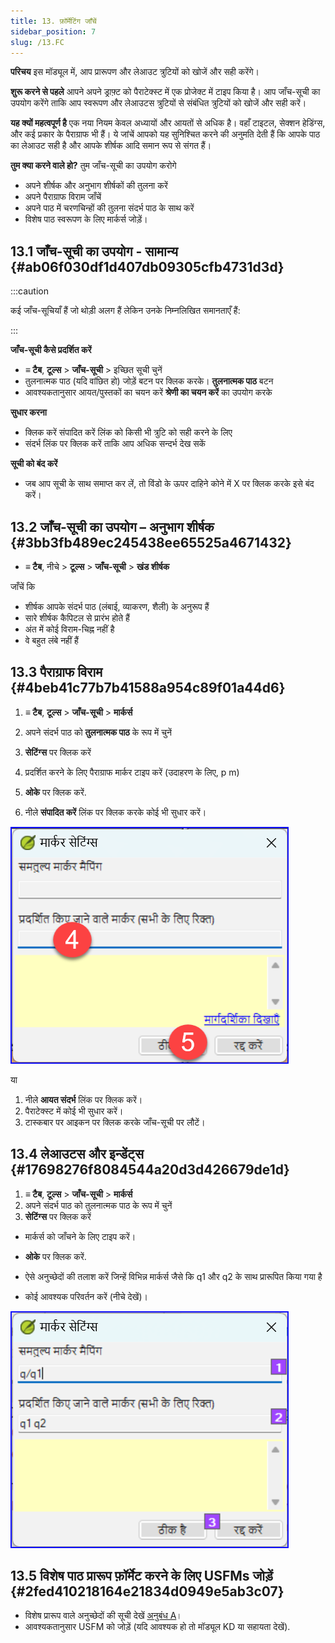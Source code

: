 ```yaml
---
title: 13. फ़ॉर्मेटिंग जाँचें
sidebar_position: 7
slug: /13.FC
---
```


**परिचय**  इस मॉड्यूल में, आप प्रारूपण और लेआउट त्रुटियों को खोजें और सही करेंगे।

**शुरू करने से पहले**  आपने अपने ड्राफ़्ट को पैराटेक्स्ट में एक प्रोजेक्ट में टाइप किया है। आप जाँच-सूची का उपयोग करेंगे ताकि आप स्वरूपण और लेआउटस त्रुटियों से संबंधित त्रुटियों को खोजें और सही करें।

**यह क्यों महत्वपूर्ण है** एक नया नियम केवल अध्यायों और आयतों से अधिक है। वहाँ टाइटल, सेक्शन हेडिंग्स, और कई प्रकार के पैराग्राफ भी हैं। ये जांचें आपको यह सुनिश्चित करने की अनुमति देती हैं कि आपके पाठ का लेआउट सही है और आपके शीर्षक आदि समान रूप से संगत हैं।

**तुम क्या करने वाले हो?**  तुम जाँच-सूची का उपयोग करोगे

- अपने शीर्षक और अनुभाग शीर्षकों की तुलना करें
- अपने पैराग्राफ विराम जाँचें
- अपने पाठ में चरणचिन्हों की तुलना संदर्भ पाठ के साथ करें
- विशेष पाठ स्वरूपण के लिए मार्कर्स जोड़ें।

## 13.1 जाँच-सूची का उपयोग - सामान्य {#ab06f030df1d407db09305cfb4731d3d}

:::caution

कई जाँच-सूचियाँ हैं जो थोड़ी अलग हैं लेकिन उनके निम्नलिखित समानताएँ हैं:

:::

**जाँच-सूची कैसे प्रदर्शित करें**

- **≡ टैब**, **टूल्स** > **जाँच-सूची** > इच्छित सूची चुनें
- तुलनात्मक पाठ (यदि वांछित हो) जोड़ें बटन पर क्लिक करके। **तुलनात्मक पाठ** बटन
- आवश्यकतानुसार आयत/पुस्तकों का चयन करें **श्रेणी का चयन करें** का उपयोग करके

**सुधार करना**

- क्लिक करें संपादित करें लिंक को किसी भी त्रुटि को सही करने के लिए
- संदर्भ लिंक पर क्लिक करें ताकि आप अधिक सन्दर्भ देख सकें

**सूची को बंद करें**

- जब आप सूची के साथ समाप्त कर लें, तो विंडो के ऊपर दाहिने कोने में X पर क्लिक करके इसे बंद करें।

## 13.2 जाँच-सूची का उपयोग – अनुभाग शीर्षक {#3bb3fb489ec245438ee65525a4671432}

- **≡ टैब**, नीचे > **टूल्स** > **जाँच-सूची** > **खंड शीर्षक**

जाँचें कि

- शीर्षक आपके संदर्भ पाठ (लंबाई, व्याकरण, शैली) के अनुरूप हैं
- सारे शीर्षक कैपिटल से प्रारंभ होते हैं
- अंत में कोई विराम-चिह्न नहीं है
- वे बहुत लंबे नहीं हैं

## 13.3 पैराग्राफ विराम {#4beb41c77b7b41588a954c89f01a44d6}

<div class='notion-row'>
<div class='notion-column' style={{width: 'calc((100% - (min(32px, 4vw) * 1)) * 0.5)'}}>

1. **≡ टैब**, **टूल्स** > **जाँच-सूची** > **मार्कर्स**

2. अपने संदर्भ पाठ को **तुलनात्मक पाठ** के रूप में चुनें

3. **सेटिंग्स** पर क्लिक करें

4. प्रदर्शित करने के लिए पैराग्राफ मार्कर टाइप करें
   (उदाहरण के लिए, p m)

5. **ओके** पर क्लिक करें.

6. नीले **संपादित करें** लिंक पर क्लिक करके कोई भी सुधार करें।

</div><div className='notion-spacer'></div>

<div class='notion-column' style={{width: 'calc((100% - (min(32px, 4vw) * 1)) * 0.5)'}}>

![](./1428959575.png)

</div><div className='notion-spacer'></div>
</div>

या

1. नीले **आयत संदर्भ** लिंक पर क्लिक करें।
2. पैराटेक्स्ट में कोई भी सुधार करें।
3. टास्कबार पर आइकन पर क्लिक करके जाँच-सूची पर लौटें।

## 13.4 लेआउटस और इन्डेंट्स {#17698276f8084544a20d3d426679de1d}

1. **≡ टैब**, **टूल्स** > **जाँच-सूची** > **मार्कर्स**
2. अपने संदर्भ पाठ को तुलनात्मक पाठ के रूप में चुनें
3. **सेटिंग्स** पर क्लिक करें

<div class='notion-row'>
<div class='notion-column' style={{width: 'calc((100% - (min(32px, 4vw) * 1)) * 0.5)'}}>

- मार्कर्स को जाँचने के लिए टाइप करें।

- **ओके** पर क्लिक करें.

- ऐसे अनुच्छेदों की तलाश करें जिन्हें विभिन्न मार्कर्स जैसे कि q1 और q2 के साथ प्रारूपित किया गया है

- कोई आवश्यक परिवर्तन करें (नीचे देखें)।

</div><div className='notion-spacer'></div>

<div class='notion-column' style={{width: 'calc((100% - (min(32px, 4vw) * 1)) * 0.5)'}}>

![](./1300191702.png)

</div><div className='notion-spacer'></div>
</div>

## 13.5 विशेष पाठ प्रारूप फ़ॉर्मेट करने के लिए USFMs जोड़ें {#2fed410218164e21834d0949e5ab3c07}

- विशेष प्रारूप वाले अनुच्छेदों की सूची देखें [अनुबंध A](https://manual.paratext.org/Training-Manual/Appendix/A.st)।
- आवश्यकतानुसार USFM को जोड़ें (यदि आवश्यक हो तो मॉड्यूल KD या सहायता देखें).

